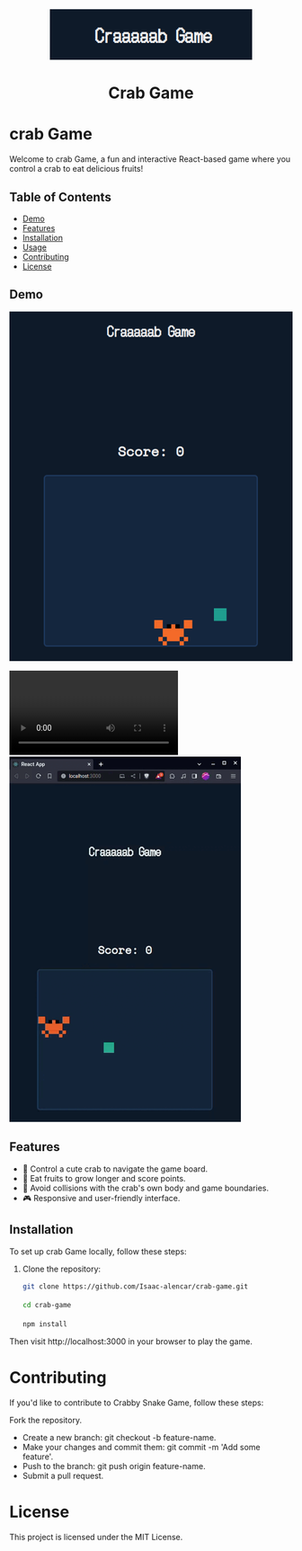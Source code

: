 <div align="center">
    <img src="./.github/logo.png" alt="game logo">
    <h1 align="center">Crab Game</h1>
    <div>
        <a href="https://img.shields.io/badge/build-passing-brightgreen?logo=react"></a>
        <a href="https://img.shields.io/github/stars/Isaac-alencar/crab-game"></a>
        <a href="https://img.shields.io/github/forks/Isaac-alencar/crab-game"></a>
    </div>
</div>

# crab Game

Welcome to crab Game, a fun and interactive React-based game where you control a crab to eat delicious fruits!

## Table of Contents

- [Demo](#demo)
- [Features](#features)
- [Installation](#installation)
- [Usage](#usage)
- [Contributing](#contributing)
- [License](#license)

## Demo

![crab Demo](./.github/game.png)

![crab Demo](./.github/demo.webm)
![crab Demo](./.github/demo.gif)

## Features

- 🦀 Control a cute crab to navigate the game board.
- 🍎 Eat fruits to grow longer and score points.
- 🚫 Avoid collisions with the crab's own body and game boundaries.
- 🎮 Responsive and user-friendly interface.

## Installation

To set up crab Game locally, follow these steps:

1. Clone the repository:

   ```bash
   git clone https://github.com/Isaac-alencar/crab-game.git

   cd crab-game

   npm install
   ```
Then visit http://localhost:3000 in your browser to play the game.

# Contributing

If you'd like to contribute to Crabby Snake Game, follow these steps:

Fork the repository.
- Create a new branch: git checkout -b feature-name.
- Make your changes and commit them: git commit -m 'Add some feature'.
- Push to the branch: git push origin feature-name.
- Submit a pull request.

# License

This project is licensed under the MIT License.
